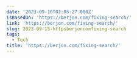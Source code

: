 ```yaml
---
date: '2023-09-16T02:05:27.000Z'
isBasedOn: 'https://berjon.com/fixing-search/'
link: 'https://berjon.com/fixing-search/'
slug: 2023-09-15-httpsberjoncomfixing-search
tags:
  - Tech
title: 'https://berjon.com/fixing-search/'
---
```


